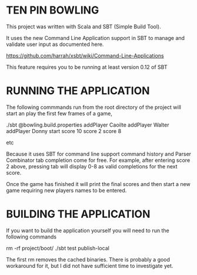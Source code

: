 TEN PIN BOWLING
===============

This project was written with Scala and SBT (Simple Build Tool).

It uses the new Command Line Application support in SBT to manage and validate user input as documented here.

https://github.com/harrah/xsbt/wiki/Command-Line-Applications

This feature requires you to be running at least version 0.12 of SBT

RUNNING THE APPLICATION
=======================

The following commmands run from the root directory of the project will start an play the first few frames of a game,

./sbt @bowling.build.properties
addPlayer Caoilte
addPlayer Walter
addPlayer Donny
start
score 10
score 2
score 8

etc

Because it uses SBT for command line support command history and Parser Combinator tab completion come for free.
For example, after entering score 2 above, pressing tab will display 0-8 as valid completions for the next score.

Once the game has finished it will print the final scores and then start a new game requiring new players names to be
entered.

BUILDING THE APPLICATION
========================

If you want to build the application yourself you will need to run the following commands

rm -rf project/boot/
./sbt
test
publish-local

The first rm removes the cached binaries. There is probably a good workaround for it, but I did not have sufficient
time to investigate yet.